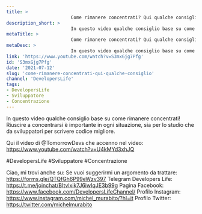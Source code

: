 ```yaml
---
title: > 
                        Come rimanere concentrati? Qui qualche consiglio!
description_short: > 
                        In questo video qualche consiglio base su come rimanere concentrati! Riuscire a concentrarsi è importante in ogni situazione, sia ...
metaTitle: > 
                        Come rimanere concentrati? Qui qualche consiglio!
metaDesc: > 
                        In questo video qualche consiglio base su come rimanere concentrati! Riuscire a concentrarsi è importante in ogni situazione, sia ...
link: 'https://www.youtube.com/watch?v=S3mxGjg7Pfg'
id: 'S3mxGjg7Pfg'
date: '2021-07-12'
slug: 'come-rimanere-concentrati-qui-qualche-consiglio'
channel: 'DevelopersLife'
tags: 
- DevelopersLife
- Sviluppatore
- Concentrazione
---
```

In questo video qualche consiglio base su come rimanere concentrati! Riuscire a concentrarsi è importante in ogni situazione, sia per lo studio che da sviluppatori per scrivere codice migliore.

Qui il video di @TomorrowDevs che accenno nel video: https://www.youtube.com/watch?v=U4kMYd3xhJQ

#DevelopersLife #Sviluppatore #Concentrazione

Ciao, mi trovi anche su:
Se vuoi suggerirmi un argomento da trattare: https://forms.gle/QTQfGh6P99eWzv397
Telegram Developers Life: https://t.me/joinchat/BItvlxik7J6iwIqJE3b99g
Pagina Facebook: https://www.facebook.com/DevelopersLifeChannel/
Profilo Instagram: https://www.instagram.com/michel_murabito/?hl=it
Profilo Twitter: https://twitter.com/michelmurabito​